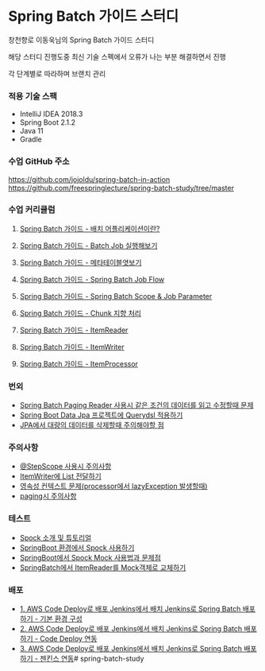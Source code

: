 # Spring Batch 가이드 스터디
창천향로 이동욱님의 Spring Batch 가이드 스터디  

해당 스터디 진행도중 최신 기술 스펙에서 오류가 나는 부분 해결하면서 진행

각 단계별로 따라하며 브랜치 관리


### 적용 기술 스팩
- IntelliJ IDEA 2018.3
- Spring Boot 2.1.2
- Java 11
- Gradle

### 수업 GitHub 주소
https://github.com/jojoldu/spring-batch-in-action
https://github.com/freespringlecture/spring-batch-study/tree/master

### 수업 커리큘럼
1. [Spring Batch 가이드 - 배치 어플리케이션이란?](https://jojoldu.tistory.com/324)

2. [Spring Batch 가이드 - Batch Job 실행해보기](https://jojoldu.tistory.com/325)
   
3. [Spring Batch 가이드 - 메타테이블엿보기](https://jojoldu.tistory.com/326)

4. [Spring Batch 가이드 - Spring Batch Job Flow](https://jojoldu.tistory.com/328)

5. [Spring Batch 가이드 - Spring Batch Scope & Job Parameter](https://jojoldu.tistory.com/330)

6. [Spring Batch 가이드 - Chunk 지향 처리](https://jojoldu.tistory.com/331)

7. [Spring Batch 가이드 - ItemReader](https://jojoldu.tistory.com/336)

8. [Spring Batch 가이드 - ItemWriter](https://jojoldu.tistory.com/339)

9. [Spring Batch 가이드 - ItemProcessor](https://jojoldu.tistory.com/347)

### 번외
- [Spring Batch Paging Reader 사용시 같은 조건의 데이터를 읽고 수정할때 문제](https://jojoldu.tistory.com/337)
- [Spring Boot Data Jpa 프로젝트에 Querydsl 적용하기](https://jojoldu.tistory.com/372)
- [JPA에서 대량의 데이터를 삭제할때 주의해야할 점](https://jojoldu.tistory.com/235)

### 주의사항
- [@StepScope 사용시 주의사항](https://jojoldu.tistory.com/132)
- [ItemWriter에 List 전달하기](https://jojoldu.tistory.com/140)
- [영속성 컨텍스트 문제(processor에서 lazyException 발생할때)](https://jojoldu.tistory.com/146)
- [paging시 주의사항](https://jojoldu.tistory.com/166)

### 테스트
- [Spock 소개 및 튜토리얼](https://jojoldu.tistory.com/228)
- [SpringBoot 환경에서 Spock 사용하기](https://jojoldu.tistory.com/search/%5Bbatch%5D?page=2)
- [SpringBoot에서 Spock Mock 사용법과 문제점](https://jojoldu.tistory.com/340)
- [SpringBatch에서 ItemReader를 Mock객체로 교체하기](https://jojoldu.tistory.com/236)

### 배포
- [1. AWS Code Deploy로 배포 Jenkins에서 배치 Jenkins로 Spring Batch 배포하기 - 기본 환경 구성](https://jojoldu.tistory.com/313)
- [2. AWS Code Deploy로 배포 Jenkins에서 배치 Jenkins로 Spring Batch 배포하기 - Code Deploy 연동](https://jojoldu.tistory.com/314)
- [3. AWS Code Deploy로 배포 Jenkins에서 배치 Jenkins로 Spring Batch 배포하기 - 젠킨스 연동](https://jojoldu.tistory.com/315)# spring-batch-study
